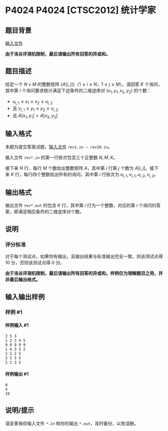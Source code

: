 # P4024 P4024 [CTSC2012] 统计学家

## 题目背景

[输入文件](https://pan.baidu.com/s/1i5laUcH)

**由于洛谷评测机限制，最后请输出所有回答的异或和。**


## 题目描述

给定一个 $N\times M$ 的整数矩阵 $\{A[i,j]\}$（$1\le i\le N$，$1\le j\le M$）。请回答 $K$ 个询问，其中第 $i$ 个询问要求统计满足下述条件的二维逆序对 $(x_1,y_1,x_2,y_2)$ 的个数：

- $u_{i,1}\le x_1\le x_2\le u_{i,2}$
- 且 $v_{i,1}\le y_1\le y_2\le v_{i,2}$
- 且 $A[x_1,y_1]>A[x_2,y_2]$

## 输入格式

本题为提交答案试题，[输入文件](https://pan.baidu.com/s/1i5laUcH) `rev1.in ~ rev10.in`。

输入文件 `rev*.in` 的第一行依次包含三个正整数 $N, M, K$。

接下来 $N$ 行，每行 $M$ 个数给出整数矩阵 $A$，其中第 $i$ 行第 $j$ 个数为 $A[i,j]$。接下来 $K$ 行，每行四个整数给出所有的询问，其中第 $i$ 行依次为 $u_{i,1}, v_{i,1}, u_{i,2}, v_{i,2}$。

## 输出格式

输出文件 `rev*.out` 的包含 $K$ 行，其中第 $i$ 行为一个整数，对应的第 $i$ 个询问的答案，即满足相应条件的二维逆序对个数。

## 说明

### 评分标准

对于每个测试点，如果你有输出，且输出结果与标准输出完全一致，则该测试点得 $10$ 分，否则该测试点得 $0$ 分。

**由于洛谷评测机限制，最后请输出所有回答的异或和。样例仅为理解题目之用，并非最后输出格式。**

## 输入输出样例

### 样例 #1

#### 样例输入 #1

```
3 5 3
1 2 3 4 5
9 9 9 9 9
1 4 3 5 2
1 1 2 5
3 1 3 5
2 1 3 5
```

#### 样例输出 #1

```
0
4
19
```

## 说明/提示

请妥善保存输入文件 `*.in` 和你的输出 `*.out`，及时备份，以免误删。
